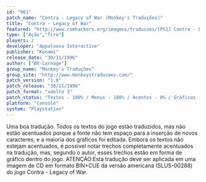 ```yaml
---
id: "961"
patch_name: "Contra - Legacy of War (Monkey's Traduções)"
title: "Contra - Legacy of War"
featured: "http://www.romhackers.org/imagens/traducoes/[PS1] Contra - Legacy of War - Monkey's Traduções - 1.jpg"
type: ["Ação","Tiro"]
players: 2
developer: "Appaloosa Interactive"
publisher: "Konami"
release_date: "30/11/1996"
author: ["ØX-Carnage"]
group_name: "Monkey's Traduções"
group_site: "http://www.monkeystraducoes.com/"
patch_version: "1.0"
patch_release: "30/11/1996"
patch_format: "xdelta 3"
patch_status: "Textos - 100% / Menus - 100% / Acentos - 0% / Gráficos - 90%"
platform: "Console"
system: "Playstation"
---
```


Uma boa tradução. Todos os textos do jogo estão traduzidos, mas não estão acentuados porque a fonte não tem espaço para a inserção de novos caracteres, e a maioria dos gráficos foi editada. Embora os textos não estejam acentuados, é possível notar trechos completamente acentuados na tradução, mas, segundo o autor, esses trechos estão em forma de gráfico dentro do jogo. ATENÇÃO:Esta tradução deve ser aplicada em uma imagem de CD em formato BIN+CUE da versão americana (SLUS-00288) do jogo Contra - Legacy of War.